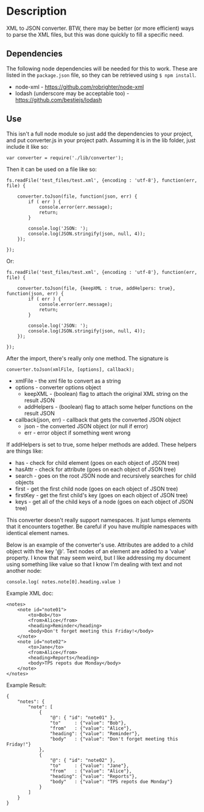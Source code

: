 # Description #
XML to JSON converter. BTW, there may be better (or more efficient) ways to parse the 
XML files, but this was done quickly to fill a specific need. 


## Dependencies ##
The following node dependencies will be needed for this to work. These are listed 
in the `package.json` file, so they can be retrieved using `$ npm install`.

* node-xml - https://github.com/robrighter/node-xml
* lodash (underscore may be acceptable too) - https://github.com/bestiejs/lodash


## Use ##
This isn't a full node module so just add the dependencies to your project, and 
put converter.js in your project path. Assuming it is in the lib folder, just 
include it like so:

	var converter = require('./lib/converter');

Then it can be used on a file like so:


	fs.readFile('test_files/test.xml', {encoding : 'utf-8'}, function(err, file) {

		converter.toJson(file, function(json, err) {
			if ( err ) {
				console.error(err.message);
				return;
			}

			console.log('JSON: ');
			console.log(JSON.stringify(json, null, 4));
		});

	});

Or:

	fs.readFile('test_files/test.xml', {encoding : 'utf-8'}, function(err, file) {

		converter.toJson(file, {keepXML : true, addHelpers: true}, function(json, err) {
			if ( err ) {
				console.error(err.message);
				return;
			}

			console.log('JSON: ');
			console.log(JSON.stringify(json, null, 4));
		});

	});


After the import, there's really only one method. The signature is 

	converter.toJson(xmlFile, [options], callback);

* xmlFile - the xml file to convert as a string
* options - converter options object
	* keepXML - (boolean) flag to attach the original XML string on the result JSON
	* addHelpers - (boolean) flag to attach some helper functions on the result JSON
* callback(json, err) - callback that gets the converted JSON object
	* json - the converted JSON object (or null if error)
	* err - error object if something went wrong

If addHelpers is set to true, some helper methods are added. These helpers are things like:
 
 * has - check for child element (goes on each object of JSON tree)
 * hasAttr - check for attribute (goes on each object of JSON tree)
 * search - goes on the root JSON node and recursively searches for child objects
 * first - get the first child node (goes on each object of JSON tree)
 * firstKey - get the first child's key (goes on each object of JSON tree)
 * keys - get all of the child keys of a node (goes on each object of JSON tree)


This converter doesn't really support namespaces. It just lumps elements that it encounters
together. Be careful if you have multiple namespaces with identical element names.

Below is an example of the converter's use. Attributes are added to a child object with the key '@'. Text nodes of an element are added to a 'value' property.  I know that may seem weird, but I like addressing my document using something like value so that I know I'm dealing with text and not another node:

	console.log( notes.note[0].heading.value )


Example XML doc:

	<notes>
		<note id="note01">
			<to>Bob</to>
			<from>Alice</from>
			<heading>Reminder</heading>
			<body>Don't forget meeting this Friday!</body>
		</note>
		<note id="note02">
			<to>Jane</to>
			<from>Alice</from>
			<heading>Reports</heading>
			<body>TPS repots due Monday</body>
		</note>
	</notes>


Example Result:

	{
		"notes": {
			"note": [
				{
					"@": { "id": "note01" },
					"to"     : {"value": "Bob"},
					"from"   : {"value": "Alice"},
					"heading": {"value": "Reminder"},
	 				"body"   : {"value": "Don't forget meeting this Friday!"}
				},
				{
					"@": { "id": "note02" },
					"to"     : {"value": "Jane"},
					"from"   : {"value": "Alice"},
					"heading": {"value": "Reports"},
					"body"   : {"value": "TPS repots due Monday"}
				}
			]
		}
	}

